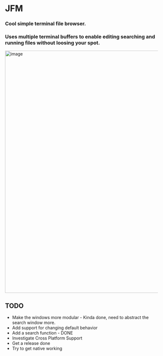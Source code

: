 # JFM
### Cool simple terminal file browser.
### Uses multiple terminal buffers to enable editing searching and running files without loosing your spot.
<img width="797" alt="image" src="https://github.com/user-attachments/assets/2725e7c2-927d-413d-9644-baade3766cc3" />


## TODO
* Make the windows more modular - Kinda done, need to abstract the search window more.
* Add support for changing default behavior
* Add a search function - DONE
* Investigate Cross Platform Support
* Get a release done
* Try to get native working
